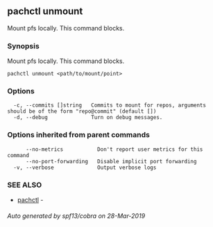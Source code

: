 ## pachctl unmount

Mount pfs locally. This command blocks.

### Synopsis


Mount pfs locally. This command blocks.

```
pachctl unmount <path/to/mount/point>
```

### Options

```
  -c, --commits []string   Commits to mount for repos, arguments should be of the form "repo@commit" (default [])
  -d, --debug              Turn on debug messages.
```

### Options inherited from parent commands

```
      --no-metrics           Don't report user metrics for this command
      --no-port-forwarding   Disable implicit port forwarding
  -v, --verbose              Output verbose logs
```

### SEE ALSO
* [pachctl](pachctl.md)	 - 

###### Auto generated by spf13/cobra on 28-Mar-2019

